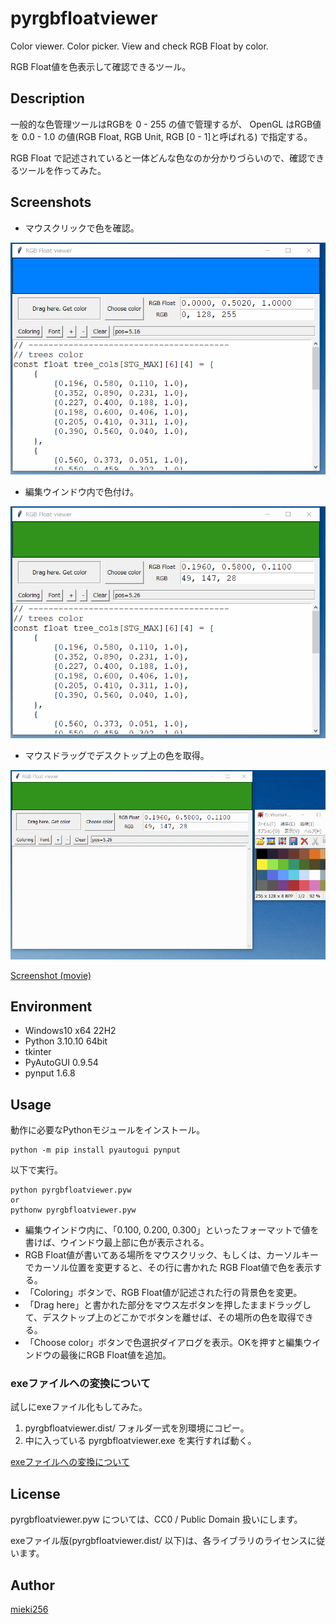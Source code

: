 <!-- -*- encoding: utf-8 -*- -->

pyrgbfloatviewer
================

Color viewer. Color picker. View and check RGB Float by color.

RGB Float値を色表示して確認できるツール。

Description
-----------

一般的な色管理ツールはRGBを 0 - 255 の値で管理するが、
OpenGL はRGB値を 0.0 - 1.0 の値(RGB Float, RGB Unit, RGB \[0 - 1\]と呼ばれる) で指定する。


RGB Float で記述されていると一体どんな色なのか分かりづらいので、確認できるツールを作ってみた。

Screenshots
-----------

* マウスクリックで色を確認。

![pyrgbfloatviewer_ss01.gif](./screenshots/pyrgbfloatviewer_ss01.gif)

* 編集ウインドウ内で色付け。

![pyrgbfloatviewer_ss02.gif](./screenshots/pyrgbfloatviewer_ss02.gif)

* マウスドラッグでデスクトップ上の色を取得。

![pyrgbfloatviewer_ss03.gif](./screenshots/pyrgbfloatviewer_ss03.gif)

[Screenshot (movie)](./screenshots/pyrgbfloatviewer_ss.mp4)

Environment
-----------

* Windows10 x64 22H2
* Python 3.10.10 64bit
* tkinter
* PyAutoGUI 0.9.54
* pynput 1.6.8

Usage
-----

動作に必要なPythonモジュールをインストール。

```
python -m pip install pyautogui pynput
```

以下で実行。

```
python pyrgbfloatviewer.pyw
or
pythonw pyrgbfloatviewer.pyw
```

* 編集ウインドウ内に、「0.100, 0.200, 0.300」といったフォーマットで値を書けば、ウインドウ最上部に色が表示される。
* RGB Float値が書いてある場所をマウスクリック、もしくは、カーソルキーでカーソル位置を変更すると、その行に書かれた RGB Float値で色を表示する。
* 「Coloring」ボタンで、RGB Float値が記述された行の背景色を変更。
* 「Drag here」と書かれた部分をマウス左ボタンを押したままドラッグして、デスクトップ上のどこかでボタンを離せば、その場所の色を取得できる。
* 「Choose color」ボタンで色選択ダイアログを表示。OKを押すと編集ウインドウの最後にRGB Float値を追加。

### exeファイルへの変換について

試しにexeファイル化もしてみた。

1. pyrgbfloatviewer.dist/ フォルダ一式を別環境にコピー。
2. 中に入っている pyrgbfloatviewer.exe を実行すれば動く。

[exeファイルへの変換について](./convert_to_exe.md)

License
-------

pyrgbfloatviewer.pyw については、CC0 / Public Domain 扱いにします。

exeファイル版(pyrgbfloatviewer.dist/ 以下)は、各ライブラリのライセンスに従います。

Author
------

[mieki256](https://github.com/mieki256)

